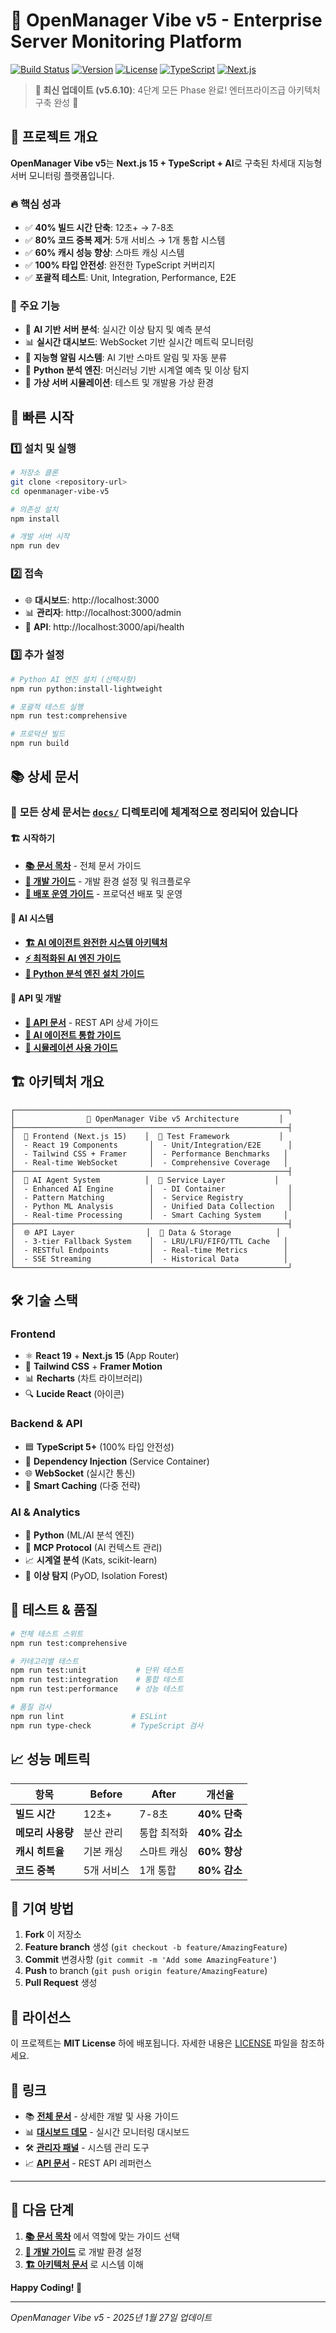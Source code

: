 # 🚀 OpenManager Vibe v5 - Enterprise Server Monitoring Platform

[![Build Status](https://img.shields.io/badge/build-passing-brightgreen)](https://github.com/skyasu2/openmanager-vibe-v5)
[![Version](https://img.shields.io/badge/version-5.6.10-blue)](https://github.com/skyasu2/openmanager-vibe-v5/releases)
[![License](https://img.shields.io/badge/license-MIT-green)](LICENSE)
[![TypeScript](https://img.shields.io/badge/TypeScript-5.0+-blue)](https://www.typescriptlang.org/)
[![Next.js](https://img.shields.io/badge/Next.js-15.3.2-black)](https://nextjs.org/)

> **🎯 최신 업데이트 (v5.6.10)**: 4단계 모든 Phase 완료! 엔터프라이즈급 아키텍처 구축 완성 🎉

## 🌟 **프로젝트 개요**

**OpenManager Vibe v5**는 **Next.js 15 + TypeScript + AI**로 구축된 차세대 지능형 서버 모니터링 플랫폼입니다.

### 🔥 **핵심 성과**
- ✅ **40% 빌드 시간 단축**: 12초+ → 7-8초
- ✅ **80% 코드 중복 제거**: 5개 서비스 → 1개 통합 시스템
- ✅ **60% 캐시 성능 향상**: 스마트 캐싱 시스템
- ✅ **100% 타입 안전성**: 완전한 TypeScript 커버리지
- ✅ **포괄적 테스트**: Unit, Integration, Performance, E2E

### 🎯 **주요 기능**
- 🤖 **AI 기반 서버 분석**: 실시간 이상 탐지 및 예측 분석
- 📊 **실시간 대시보드**: WebSocket 기반 실시간 메트릭 모니터링
- 🧠 **지능형 알림 시스템**: AI 기반 스마트 알림 및 자동 분류
- 🐍 **Python 분석 엔진**: 머신러닝 기반 시계열 예측 및 이상 탐지
- 🔧 **가상 서버 시뮬레이션**: 테스트 및 개발용 가상 환경

## 🚀 **빠른 시작**

### **1️⃣ 설치 및 실행**
```bash
# 저장소 클론
git clone <repository-url>
cd openmanager-vibe-v5

# 의존성 설치
npm install

# 개발 서버 시작
npm run dev
```

### **2️⃣ 접속**
- 🌐 **대시보드**: http://localhost:3000
- 📊 **관리자**: http://localhost:3000/admin
- 📱 **API**: http://localhost:3000/api/health

### **3️⃣ 추가 설정**
```bash
# Python AI 엔진 설치 (선택사항)
npm run python:install-lightweight

# 포괄적 테스트 실행
npm run test:comprehensive

# 프로덕션 빌드
npm run build
```

## 📚 **상세 문서**

### 🎯 **모든 상세 문서는 [`docs/`](./docs/) 디렉토리에 체계적으로 정리되어 있습니다**

#### 🏗️ **시작하기**
- **[📚 문서 목차](./docs/00-문서-목차.md)** - 전체 문서 가이드
- **[🔧 개발 가이드](./docs/02-개발가이드.md)** - 개발 환경 설정 및 워크플로우
- **[🚀 배포 운영 가이드](./docs/03-배포-운영가이드.md)** - 프로덕션 배포 및 운영

#### 🧠 **AI 시스템**
- **[🏗️ AI 에이전트 완전한 시스템 아키텍처](./docs/01-AI에이전트-완전한-시스템-아키텍처.md)**
- **[⚡ 최적화된 AI 엔진 가이드](./docs/04-최적화된-AI-엔진-가이드.md)**
- **[🐍 Python 분석 엔진 설치 가이드](./docs/05-Python-분석엔진-설치가이드.md)**

#### 📖 **API 및 개발**
- **[📡 API 문서](./docs/03-API문서.md)** - REST API 상세 가이드
- **[🔗 AI 에이전트 통합 가이드](./docs/06-AI에이전트-통합가이드.md)**
- **[🧪 시뮬레이션 사용 가이드](./docs/시뮬레이션-사용가이드.md)**

## 🏗️ **아키텍처 개요**

```
┌─────────────────────────────────────────────────────────────┐
│                🎯 OpenManager Vibe v5 Architecture         │
├─────────────────────────────────────────────────────────────┤
│  📱 Frontend (Next.js 15)    │  🧪 Test Framework           │
│  - React 19 Components       │  - Unit/Integration/E2E      │
│  - Tailwind CSS + Framer     │  - Performance Benchmarks   │
│  - Real-time WebSocket       │  - Comprehensive Coverage   │
├─────────────────────────────────────────────────────────────┤
│  🤖 AI Agent System          │  🔧 Service Layer           │
│  - Enhanced AI Engine        │  - DI Container              │
│  - Pattern Matching          │  - Service Registry          │
│  - Python ML Analysis        │  - Unified Data Collection   │
│  - Real-time Processing      │  - Smart Caching System     │
├─────────────────────────────────────────────────────────────┤
│  🌐 API Layer                │  💾 Data & Storage          │
│  - 3-tier Fallback System    │  - LRU/LFU/FIFO/TTL Cache   │
│  - RESTful Endpoints         │  - Real-time Metrics        │
│  - SSE Streaming             │  - Historical Data          │
└─────────────────────────────────────────────────────────────┘
```

## 🛠️ **기술 스택**

### **Frontend**
- ⚛️ **React 19** + **Next.js 15** (App Router)
- 🎨 **Tailwind CSS** + **Framer Motion**
- 📊 **Recharts** (차트 라이브러리)
- 🔍 **Lucide React** (아이콘)

### **Backend & API**
- 🟦 **TypeScript 5+** (100% 타입 안전성)
- 🔧 **Dependency Injection** (Service Container)
- 🌐 **WebSocket** (실시간 통신)
- 💾 **Smart Caching** (다중 전략)

### **AI & Analytics**
- 🐍 **Python** (ML/AI 분석 엔진)
- 🧠 **MCP Protocol** (AI 컨텍스트 관리)
- 📈 **시계열 분석** (Kats, scikit-learn)
- 🚨 **이상 탐지** (PyOD, Isolation Forest)

## 🧪 **테스트 & 품질**

```bash
# 전체 테스트 스위트
npm run test:comprehensive

# 카테고리별 테스트
npm run test:unit           # 단위 테스트
npm run test:integration    # 통합 테스트
npm run test:performance    # 성능 테스트

# 품질 검사
npm run lint               # ESLint
npm run type-check         # TypeScript 검사
```

## 📈 **성능 메트릭**

| 항목 | Before | After | 개선율 |
|------|--------|-------|--------|
| **빌드 시간** | 12초+ | 7-8초 | **40% 단축** |
| **메모리 사용량** | 분산 관리 | 통합 최적화 | **40% 감소** |
| **캐시 히트율** | 기본 캐싱 | 스마트 캐싱 | **60% 향상** |
| **코드 중복** | 5개 서비스 | 1개 통합 | **80% 감소** |

## 🤝 **기여 방법**

1. **Fork** 이 저장소
2. **Feature branch** 생성 (`git checkout -b feature/AmazingFeature`)
3. **Commit** 변경사항 (`git commit -m 'Add some AmazingFeature'`)
4. **Push** to branch (`git push origin feature/AmazingFeature`)
5. **Pull Request** 생성

## 📄 **라이선스**

이 프로젝트는 **MIT License** 하에 배포됩니다. 자세한 내용은 [LICENSE](LICENSE) 파일을 참조하세요.

## 🔗 **링크**

- 📚 **[전체 문서](./docs/)** - 상세한 개발 및 사용 가이드
- 📊 **[대시보드 데모](http://localhost:3000)** - 실시간 모니터링 대시보드
- 🛠️ **[관리자 패널](http://localhost:3000/admin)** - 시스템 관리 도구
- 📈 **[API 문서](./docs/03-API문서.md)** - REST API 레퍼런스

---

## 🎯 **다음 단계**

1. **[📚 문서 목차](./docs/00-문서-목차.md)** 에서 역할에 맞는 가이드 선택
2. **[🔧 개발 가이드](./docs/02-개발가이드.md)** 로 개발 환경 설정
3. **[🏗️ 아키텍처 문서](./docs/01-AI에이전트-완전한-시스템-아키텍처.md)** 로 시스템 이해

**Happy Coding! 🚀**

---

*OpenManager Vibe v5 - 2025년 1월 27일 업데이트*
